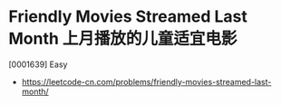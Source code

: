# Friendly Movies Streamed Last Month 上月播放的儿童适宜电影

[0001639] Easy

- https://leetcode-cn.com/problems/friendly-movies-streamed-last-month/
